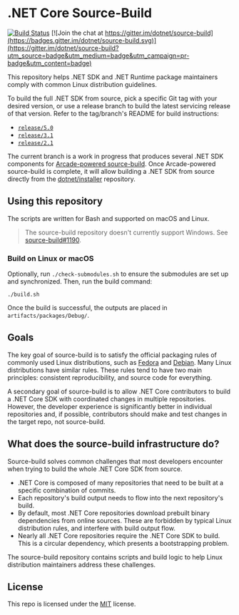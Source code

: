 # .NET Core Source-Build

[![Build Status](https://dev.azure.com/dnceng/internal/_apis/build/status/dotnet/source-build/source-build-rolling-CI?branchName=master)](https://dev.azure.com/dnceng/internal/_build/latest?definitionId=114&branchName=master)
[![Join the chat at https://gitter.im/dotnet/source-build](https://badges.gitter.im/dotnet/source-build.svg)](https://gitter.im/dotnet/source-build?utm_source=badge&utm_medium=badge&utm_campaign=pr-badge&utm_content=badge)

This repository helps .NET SDK and .NET Runtime package maintainers comply with common Linux distribution guidelines.

To build the full .NET SDK from source, pick a specific Git tag with your desired version, or use a release branch to build the latest servicing release of that version. Refer to the tag/branch's README for build instructions:

* [`release/5.0`](https://github.com/dotnet/source-build/tree/release/5.0)
* [`release/3.1`](https://github.com/dotnet/source-build/tree/release/3.1)
* [`release/2.1`](https://github.com/dotnet/source-build/tree/release/2.1)

The current branch is a work in progress that produces several .NET SDK components for [Arcade-powered source-build](Documentation/planning/arcade-powered-source-build). Once Arcade-powered source-build is complete, it will allow building a .NET SDK from source directly from the [dotnet/installer](https://github.com/dotnet/installer) repository.

## Using this repository

The scripts are written for Bash and supported on macOS and Linux.

> The source-build repository doesn't currently support Windows. See [source-build#1190](https://github.com/dotnet/source-build/issues/1190).

### Build on Linux or macOS

Optionally, run `./check-submodules.sh` to ensure the submodules are set up and synchronized. Then, run the build command:

```console
./build.sh
```

Once the build is successful, the outputs are placed in `artifacts/packages/Debug/`.

## Goals

The key goal of source-build is to satisfy the official packaging rules of commonly used Linux distributions, such as [Fedora](https://fedoraproject.org/wiki/Packaging:Guidelines) and [Debian](https://www.debian.org/doc/manuals/maint-guide/build.en.html). Many Linux distributions have similar rules. These rules tend to have two main principles: consistent reproducibility, and source code for everything.

A secondary goal of source-build is to allow .NET Core contributors to build a .NET Core SDK with coordinated changes in multiple repositories. However, the developer experience is significantly better in individual repositories and, if possible, contributors should make and test changes in the target repo, not source-build.

## What does the source-build infrastructure do?

Source-build solves common challenges that most developers encounter when trying to build the whole .NET Core SDK from source.

* .NET Core is composed of many repositories that need to be built at a specific combination of commits.
* Each repository's build output needs to flow into the next repository's build.
* By default, most .NET Core repositories download prebuilt binary dependencies from online sources. These are forbidden by typical Linux distribution rules, and interfere with build output flow.
* Nearly all .NET Core repositories require the .NET Core SDK to build. This is a circular dependency, which presents a bootstrapping problem.

The source-build repository contains scripts and build logic to help Linux distribution maintainers address these challenges.

## License

This repo is licensed under the [MIT](LICENSE.txt) license.
